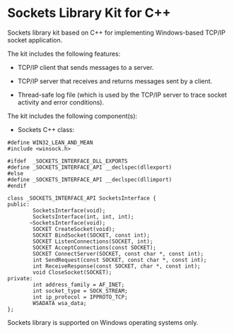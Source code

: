 Sockets Library Kit for C++
===========================

Sockets library kit based on C++ for implementing Windows-based TCP/IP socket application.

The kit includes the following features:

* TCP/IP client that sends messages to a server.

* TCP/IP server that receives and returns messages sent by a client.

* Thread-safe log file (which is used by the TCP/IP server to trace socket activity and error conditions).

The kit includes the following component(s):

* Sockets C++ class:

```
#define WIN32_LEAN_AND_MEAN
#include <winsock.h>

#ifdef  _SOCKETS_INTERFACE_DLL_EXPORTS
#define _SOCKETS_INTERFACE_API __declspec(dllexport)
#else
#define _SOCKETS_INTERFACE_API __declspec(dllimport)
#endif

class _SOCKETS_INTERFACE_API SocketsInterface {
public:
        SocketsInterface(void);
        SocketsInterface(int, int, int);
       ~SocketsInterface(void);
        SOCKET CreateSocket(void);
        SOCKET BindSocket(SOCKET, const int);
        SOCKET ListenConnections(SOCKET, int);
        SOCKET AcceptConnections(const SOCKET);
        SOCKET ConnectServer(SOCKET, const char *, const int);
        int SendRequest(const SOCKET, const char *, const int);
        int ReceiveResponse(const SOCKET, char *, const int);
        void CloseSocket(SOCKET);
private:
        int address_family = AF_INET;
        int socket_type = SOCK_STREAM;
        int ip_protocol = IPPROTO_TCP;
        WSADATA wsa_data;
};
```

Sockets library is supported on Windows operating systems only.
